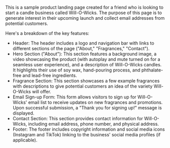 This is a sample product landing page created for a friend who is looking to start a candle business called Will-O-Wicks. The purpose of this page is to generate interest in their upcoming launch and collect email addresses from potential customers.

Here's a breakdown of the key features:

- Header: The header includes a logo and navigation bar with links to different sections of the page ("About," "Fragrances," "Contact").
- Hero Section ("About"): This section features a background image, a video showcasing the product (with autoplay and mute turned on for a seamless user experience), and a description of Will-O-Wicks candles. It highlights their use of soy wax, hand-pouring process, and phthalate-free and lead-free ingredients.
- Fragrance Section: This section showcases a few example fragrances with descriptions to give potential customers an idea of the variety Will-O-Wicks will offer.
- Email Sign-up Form: This form allows visitors to sign up for Will-O-Wicks' email list to receive updates on new fragrances and promotions. Upon successful submission, a "Thank you for signing up!" message is displayed.
- Contact Section: This section provides contact information for Will-O-Wicks, including email address, phone number, and physical address.
- Footer: The footer includes copyright information and social media icons (Instagram and TikTok) linking to the business' social media profiles (if applicable).

